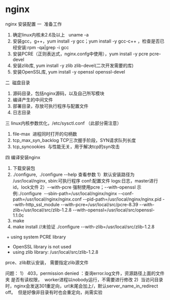 # nginx
nginx 安装配置
一  准备工作
1. 确定linux内核未2.6及以上   uname -a
2. 安装gcc，g++，yum install -y gcc；yum install -y gcc-c++ ，检查是否已经安装:rpm -qa|grep -i gcc
3. 安装PCRE（正则表达式，nginx.confg中使用），yum install -y pcre pcre-devel
4. 安装zlib库, yum install -y zlib zlib-devel(二次开发需要的库)
5. 安装OpenSSL库, yum install -y openssl openssl-devel

二  磁盘目录
1. 源码目录，包括nginx源码，以及自己所写模块
2. 编译产生的中间文件
3. 部署目录，存放可执行程序与配置文件
4. 日志目录

三 linux内核参数优化，/etc/sysctl.conf （此部分需注意）
1. file-max  进程同时打开的句柄数
2. tcp_max_syn_backlog TCP三次握手阶段，SYN请求队列长度
3. tcp_syncookies  与性能无关，用于解决tcp的syn攻击

四 编译安装nginx
1. 下载安装包
2. ./configure,  ./configure --help 查看参数
  1）默认安装路径为 /usr/local/nginx, sbin:可执行程序 conf:配置文件 logs:日志，master进行id，lock文件
  2）--with-pcre 强制使用pcre；--with-openssl
   示例:./configure  --sbin-path=/usr/local/nginx/nginx --conf-path=/usr/local/nginx/nginx.conf --pid-path=/usr/local/nginx/nginx.pid --with-http_ssl_module --with-pcre=/usr/local/src/pcre-8.39 --with-zlib=/usr/local/src/zlib-1.2.8 --with-openssl=/usr/local/src/openssl-1.1.0c
3. make
4. make install
//未验证
./configure --with-zlib=/usr/local/src/zlib-1.2.8

 + using system PCRE library 
 + OpenSSL library is not used 
 + using zlib library: /usr/local/src/zlib-1.2.8
 
 prce、zlib默认安装， 需要指定zlib源文件

问题：
1） 403，permission denied ：查询error.log文件，资源路径上面的文件夹 是否有读权限，  worker进程以nobody运行，不需要进行修改
2)  当访问目录时，nginx会发送301重定向，url末尾会加上/，默认server_name_in_redirect off。  但是好像非目录有时也会重定向，尚需实验
